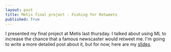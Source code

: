 ```yaml
---
layout: post
title: Metis final project - Fishing for Retweets
published: True
---
```

I presented my final project at Metis last thursday.  I talked about using ML to increase the chance that a famous newscaster would retweet me.  I'm going to write a more detailed post about it, but for now, here are my [slides](/assets/kojak/twitter_metis_ajs.pdf).
